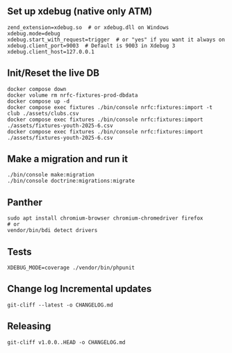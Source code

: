 ## Set up xdebug (native only ATM)

```shell
zend_extension=xdebug.so  # or xdebug.dll on Windows
xdebug.mode=debug
xdebug.start_with_request=trigger  # or "yes" if you want it always on
xdebug.client_port=9003  # Default is 9003 in Xdebug 3
xdebug.client_host=127.0.0.1
```

## Init/Reset the live DB

```shell
docker compose down
docker volume rm nrfc-fixtures-prod-dbdata
docker compose up -d
docker compose exec fixtures ./bin/console nrfc:fixtures:import -t club ./assets/clubs.csv
docker compose exec fixtures ./bin/console nrfc:fixtures:import ./assets/fixtures-youth-2025-6.csv
docker compose exec fixtures ./bin/console nrfc:fixtures:import ./assets/fixtures-youth-2025-6.csv
```

## Make a migration and run it

```shell
./bin/console make:migration
./bin/console doctrine:migrations:migrate
```

## Panther

```shell
sudo apt install chromium-browser chromium-chromedriver firefox
# or
vendor/bin/bdi detect drivers
```

## Tests

```shell
XDEBUG_MODE=coverage ./vendor/bin/phpunit
```

## Change log Incremental updates

```
git-cliff --latest -o CHANGELOG.md
```

## Releasing

```
git-cliff v1.0.0..HEAD -o CHANGELOG.md

```
